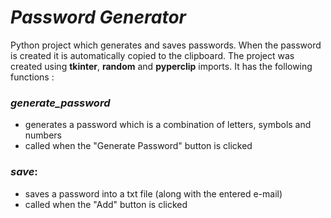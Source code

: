 # *Password Generator*

Python project which generates and saves passwords. When the password is created it is automatically copied to the
clipboard. The project was created using **tkinter**, **random** and **pyperclip** imports. It has the following
functions :  
### *generate_password*
- generates a password which is a combination of letters, symbols and numbers
- called when the "Generate Password" button is clicked

### *save*:
- saves a password into a txt file (along with the entered e-mail)
- called when the "Add" button is clicked
